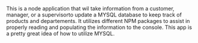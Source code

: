This is a node application that wil take information from a customer, manager, or a supervisorto update a MYSQL database to keep track of products and departements. It utilizes different NPM packages to assist in properly reading and populating the information to the console. This app is a pretty great idea of how to utilize MYSQL. 
